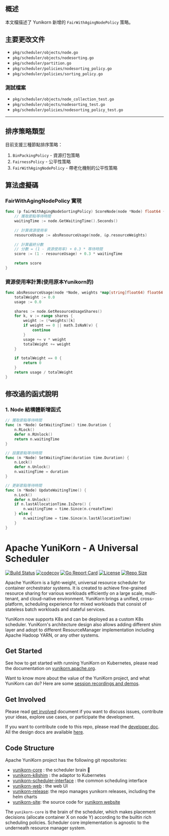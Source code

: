 ## 概述

本文檔描述了 Yunikorn 新增的 `FairWithAgingNodePolicy` 策略。

## 主要更改文件
- `pkg/scheduler/objects/node.go`
- `pkg/scheduler/objects/nodesorting.go`
- `pkg/scheduler/partition.go`
- `pkg/scheduler/policies/nodesorting_policy.go`
- `pkg/scheduler/policies/sorting_policy.go`

###  測試檔案
- `pkg/scheduler/objects/node_collection_test.go`
- `pkg/scheduler/objects/nodesorting_test.go`
- `pkg/scheduler/policies/nodesorting_policy_test.go`

--- 

## 排序策略類型

目前支援三種節點排序策略：

1. `BinPackingPolicy` - 資源打包策略
2. `FairnessPolicy` - 公平性策略
3. `FairWithAgingNodePolicy` - 帶老化機制的公平性策略

## 算法虛擬碼

### FairWithAgingNodePolicy 實現

```go
func (p fairWithAgingNodeSortingPolicy) ScoreNode(node *Node) float64 {
    // 獲取節點等待時間
    waitingTime := node.GetWaitingTime().Seconds()
    
    // 計算資源使用率
    resourceUsage := absResourceUsage(node, &p.resourceWeights)
    
    // 計算最終分數
    // 分數 = (1 - 資源使用率) + 0.3 * 等待時間
    score := (1 - resourceUsage) + 0.3 * waitingTime
    
    return score
}
```

### 資源使用率計算(使用原本Yunikorn的)

```go
func absResourceUsage(node *Node, weights *map[string]float64) float64 {
    totalWeight := 0.0
    usage := 0.0
    
    shares := node.GetResourceUsageShares()
    for k, v := range shares {
        weight := (*weights)[k]
        if weight == 0 || math.IsNaN(v) {
            continue
        }
        usage += v * weight
        totalWeight += weight
    }
    
    if totalWeight == 0 {
        return 0
    }
    return usage / totalWeight
}
```

## 修改過的函式說明

### 1. Node 結構體新增函式

```go
// 獲取節點等待時間
func (n *Node) GetWaitingTime() time.Duration {
    n.RLock()
    defer n.RUnlock()
    return n.waitingTime
}

// 設置節點等待時間
func (n *Node) SetWaitingTime(duration time.Duration) {
    n.Lock()
    defer n.Unlock()
    n.waitingTime = duration
}

// 更新節點等待時間
func (n *Node) UpdateWaitingTime() {
    n.Lock()
    defer n.Unlock()
    if n.lastAllocationTime.IsZero() {
        n.waitingTime = time.Since(n.createTime)
    } else {
        n.waitingTime = time.Since(n.lastAllocationTime)
    }
}
```

<!--
 * Licensed to the Apache Software Foundation (ASF) under one
 * or more contributor license agreements.  See the NOTICE file
 * distributed with this work for additional information
 * regarding copyright ownership.  The ASF licenses this file
 * to you under the Apache License, Version 2.0 (the
 * "License"); you may not use this file except in compliance
 * with the License.  You may obtain a copy of the License at
 *
 *     http://www.apache.org/licenses/LICENSE-2.0
 *
 * Unless required by applicable law or agreed to in writing, software
 * distributed under the License is distributed on an "AS IS" BASIS,
 * WITHOUT WARRANTIES OR CONDITIONS OF ANY KIND, either express or implied.
 * See the License for the specific language governing permissions and
 * limitations under the License.
 -->
# Apache YuniKorn - A Universal Scheduler

[![Build Status](https://github.com/apache/yunikorn-core/actions/workflows/push-master.yml/badge.svg)](https://github.com/apache/yunikorn-core/actions)
[![codecov](https://codecov.io/gh/apache/yunikorn-core/branch/master/graph/badge.svg)](https://codecov.io/gh/apache/yunikorn-core)
[![Go Report Card](https://goreportcard.com/badge/github.com/apache/yunikorn-core)](https://goreportcard.com/report/github.com/apache/yunikorn-core)
[![License](https://img.shields.io/badge/License-Apache%202.0-blue.svg)](https://opensource.org/licenses/Apache-2.0)
[![Repo Size](https://img.shields.io/github/repo-size/apache/yunikorn-core)](https://img.shields.io/github/repo-size/apache/yunikorn-core)

Apache YuniKorn is a light-weight, universal resource scheduler for container orchestrator systems.
It is created to achieve fine-grained resource sharing for various workloads efficiently on a large scale, multi-tenant,
and cloud-native environment. YuniKorn brings a unified, cross-platform, scheduling experience for mixed workloads that consist
of stateless batch workloads and stateful services. 

YuniKorn now supports K8s and can be deployed as a custom K8s scheduler. YuniKorn's architecture design also allows adding different
shim layer and adopt to different ResourceManager implementation including Apache Hadoop YARN, or any other systems.

## Get Started

See how to get started with running YuniKorn on Kubernetes, please read the documentation on [yunikorn.apache.org](http://yunikorn.apache.org/docs/).

Want to know more about the value of the YuniKorn project, and what YuniKorn can do? Here are some
[session recordings and demos](https://yunikorn.apache.org/community/events#past-conference--meetup-recordings).

## Get Involved

Please read [get involved](http://yunikorn.apache.org/community/get_involved) document if you want to discuss issues,
contribute your ideas, explore use cases, or participate the development.

If you want to contribute code to this repo, please read the [developer doc](http://yunikorn.apache.org/docs/next/developer_guide/build).
All the design docs are available [here](http://yunikorn.apache.org/docs/next/design/architecture).

## Code Structure

Apache YuniKorn project has the following git repositories:

- [yunikorn-core](https://github.com/apache/yunikorn-core/) : the scheduler brain :round_pushpin: 
- [yunikorn-k8shim](https://github.com/apache/yunikorn-k8shim) : the adaptor to Kubernetes
- [yunikorn-scheduler-interface](https://github.com/apache/yunikorn-scheduler-interface) : the common scheduling interface
- [yunikorn-web](https://github.com/apache/yunikorn-web) : the web UI
- [yunikorn-release](https://github.com/apache/yunikorn-release/): the repo manages yunikorn releases, including the helm charts
- [yunikorn-site](https://github.com/apache/yunikorn-site/): the source code for [yunikorn website](http://yunikorn.apache.org/)

The `yunikorn-core` is the brain of the scheduler, which makes placement decisions (allocate container X on node Y) according
to the builtin rich scheduling policies. Scheduler core implementation is agnostic to the underneath resource manager system.
